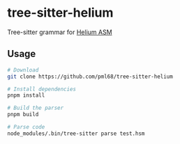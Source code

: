 # tree-sitter-helium

Tree-sitter grammar for [Helium ASM](https://github.com/coffeelink/helium_asm)

## Usage

```sh
# Download
git clone https://github.com/pml68/tree-sitter-helium

# Install dependencies
pnpm install

# Build the parser
pnpm build

# Parse code
node_modules/.bin/tree-sitter parse test.hsm
```
